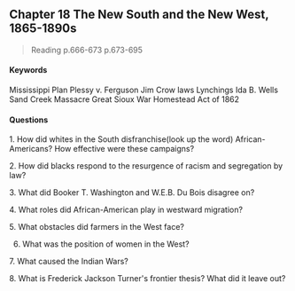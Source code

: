 ## Chapter 18 The New South and the New West, 1865-1890s

>Reading
p.666-673
p.673-695

#### Keywords
Mississippi Plan
Plessy v. Ferguson
Jim Crow laws
Lynchings
Ida B. Wells
Sand Creek Massacre
Great Sioux War
Homestead Act of 1862

#### Questions
1\. How did whites in the South disfranchise(look up the word) African-Americans? How effective were these campaigns?

2\. How did blacks respond to the resurgence of racism and segregation by law?

3\. What did Booker T. Washington and W.E.B. Du Bois disagree on?

4\. What roles did African-American play in westward migration?

5\. What obstacles did farmers in the West face?

6. What was the position of women in the West?

7\. What caused the Indian Wars?

8\. What is Frederick Jackson Turner's frontier thesis? What did it leave out?
